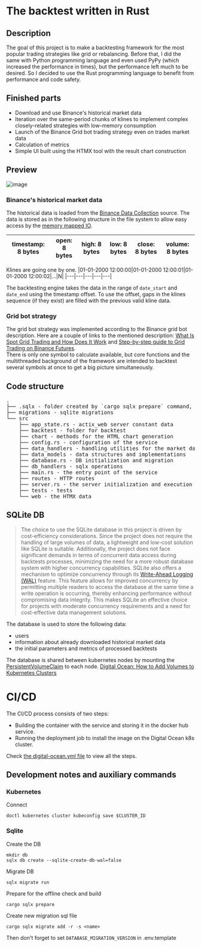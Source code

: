 # The backtest written in Rust
## Description
The goal of this project is to make a backtesting framework for the most popular trading strategies like grid or rebalancing. Before that, I did the same with Python programming language and even used PyPy (which increased the performance in times), but the performance left much to be desired. So I decided to use the Rust programming language to benefit from performance and code safety.

## Finished parts
- Download and use Binance's historical market data
- Iteration over the same-period chunks of klines to implement complex closely-related strategies with low-memory consumption
- Launch of the Binance Grid bot trading strategy even on trades market data
- Calculation of metrics
- Simple UI built using the HTMX tool with the result chart construction

## Preview
![image](https://github.com/kostorub/backtest/assets/11979976/745dd00f-1c3e-41f2-b75f-c0d7da28301b)

### Binance's historical market data
The historical data is loaded from the [Binance Data Collection](https://data.binance.vision) source. The data is stored as in the following structure in the file system to allow easy access by the [memory mapped IO](https://docs.rs/memmap2/latest/memmap2/).  

|timestamp: 8 bytes|open: 8 bytes|high: 8 bytes|low: 8 bytes|close: 8 bytes|volume: 8 bytes|
|---|---|---|---|---|---|

Klines are going one by one.
|01-01-2000 12:00:00|01-01-2000 12:00:01|01-01-2000 12:00:02|...|N|
|---|---|---|---|---|

The backtesting engine takes the data in the range of `date_start` and `date_end` using the timestamp offset.
To use the offset, gaps in the klines sequence (if they exist) are filled with the previous valid kline data.

### Grid bot strategy
The grid bot strategy was implemented according to the Binance grid bot description. Here are a couple of links to the mentioned description: [What Is Spot Grid Trading and How Does It Work](https://www.binance.com/en/support/faq/what-is-spot-grid-trading-and-how-does-it-work-d5f441e8ab544a5b98241e00efb3a4ab) and [Step-by-step guide to Grid Trading on Binance Futures](https://academy.binance.com/en/articles/step-by-step-guide-to-grid-trading-on-binance-futures).  
There is only one symbol to calculate available, but core functions and the multithreaded background of the framework are intended to backtest several symbols at once to get a big picture simultaneously.

## Code structure
<pre>
.
├── .sqlx - folder created by `cargo sqlx prepare` command, it's needed to compile sqlx queries in a GitHub runner
├── migrations - sqlite migrations
└── src
    ├── app_state.rs - actix_web server constant data
    ├── backtest - folder for backtest
    ├── chart - methods for the HTML chart generation
    ├── config.rs - configuration of the service
    ├── data_handlers - handling utilities for the market data mostly
    ├── data_models - data structures and implementations
    ├── database.rs - DB initialization and migration
    ├── db_handlers - sqlx operations
    ├── main.rs - the entry point of the service
    ├── routes - HTTP routes
    ├── server.rs - the server initialization and execution
    ├── tests - tests
    └── web - the HTMX data
</pre>
## SQLite DB

> The choice to use the SQLite database in this project is driven by cost-efficiency considerations. Since the project does not require the handling of large volumes of data, a lightweight and low-cost solution like SQLite is suitable. Additionally, the project does not face significant demands in terms of concurrent data access during backtests processes, minimizing the need for a more robust database system with higher concurrency capabilities. SQLite also offers a mechanism to optimize concurrency through its [Write-Ahead Logging (WAL)](https://www.sqlite.org/wal.html) feature. This feature allows for improved concurrency by permitting multiple readers to access the database at the same time a write operation is occurring, thereby enhancing performance without compromising data integrity. This makes SQLite an effective choice for projects with moderate concurrency requirements and a need for cost-effective data management solutions.

The database is used to store the following data:
- users
- information about already downloaded historical market data
- the initial parameters and metrics of processed backtests

The database is shared between kubernetes nodes by mounting the [PersistentVolumeClaim](https://kubernetes.io/docs/concepts/storage/persistent-volumes/) to each node. [Digital Ocean: How to Add Volumes to Kubernetes Clusters](https://docs.digitalocean.com/products/kubernetes/how-to/add-volumes/)

# CI/CD
The CI/CD process consists of two steps:
- Building the container with the service and storing it in the docker hub service.
- Running the deployment job to install the image on the Digital Ocean k8s cluster.

Check [the digital-ocean.yml file](https://github.com/kostorub/backtest/blob/main/.github/workflows/digital-ocean.yml) to view all the steps.
## Development notes and auxiliary commands
### Kubernetes
Connect
```
doctl kubernetes cluster kubeconfig save $CLUSTER_ID
```
### Sqlite
Create the DB
```
mkdir db
sqlx db create --sqlite-create-db-wal=false
```
Migrate DB
```
sqlx migrate run
```
Prepare for the offline check and build
```
cargo sqlx prepare
```
Create new migration sql file
```
cargo sqlx migrate add -r -s <name>
```
Then don't forget to set `DATABASE_MIGRATION_VERSION` in .env.template
